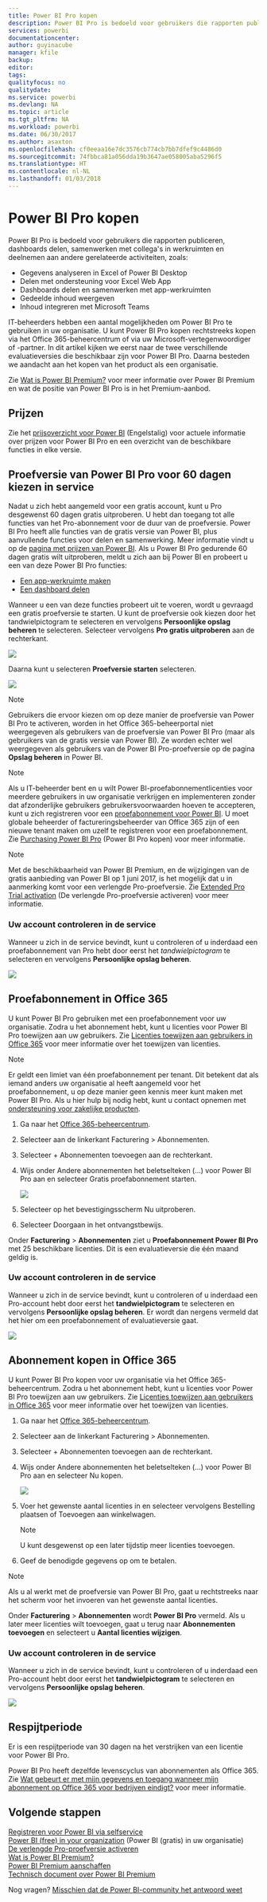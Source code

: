 ```yaml
---
title: Power BI Pro kopen
description: Power BI Pro is bedoeld voor gebruikers die rapporten publiceren, dashboards delen, samenwerken met collega's in werkruimten en deelnemen aan andere gerelateerde activiteiten.
services: powerbi
documentationcenter: 
author: guyinacube
manager: kfile
backup: 
editor: 
tags: 
qualityfocus: no
qualitydate: 
ms.service: powerbi
ms.devlang: NA
ms.topic: article
ms.tgt_pltfrm: NA
ms.workload: powerbi
ms.date: 06/30/2017
ms.author: asaxton
ms.openlocfilehash: cf0eeaa16e7dc3576cb774cb7bb7dfef9c4486d0
ms.sourcegitcommit: 74fbbca81a056dda19b3647ae058005aba5296f5
ms.translationtype: HT
ms.contentlocale: nl-NL
ms.lasthandoff: 01/03/2018
---
```

# <a name="purchasing-power-bi-pro"></a>Power BI Pro kopen
Power BI Pro is bedoeld voor gebruikers die rapporten publiceren, dashboards delen, samenwerken met collega's in werkruimten en deelnemen aan andere gerelateerde activiteiten, zoals:

* Gegevens analyseren in Excel of Power BI Desktop
* Delen met ondersteuning voor Excel Web App
* Dashboards delen en samenwerken met app-werkruimten
* Gedeelde inhoud weergeven
* Inhoud integreren met Microsoft Teams

IT-beheerders hebben een aantal mogelijkheden om Power BI Pro te gebruiken in uw organisatie. U kunt Power BI Pro kopen rechtstreeks kopen via het Office 365-beheercentrum of via uw Microsoft-vertegenwoordiger of -partner. In dit artikel kijken we eerst naar de twee verschillende evaluatieversies die beschikbaar zijn voor Power BI Pro. Daarna besteden we aandacht aan het kopen van het product als een organisatie.

Zie [Wat is Power BI Premium?](service-premium.md) voor meer informatie over Power BI Premium en wat de positie van Power BI Pro is in het Premium-aanbod.

## <a name="pricing"></a>Prijzen
Zie het [prijsoverzicht voor Power BI](https://powerbi.microsoft.com/pricing/) (Engelstalig) voor actuele informatie over prijzen voor Power BI Pro en een overzicht van de beschikbare functies in elke versie.

## <a name="in-service-power-bi-pro-60-day-trial-for-individuals"></a>Proefversie van Power BI Pro voor 60 dagen kiezen in service
Nadat u zich hebt aangemeld voor een gratis account, kunt u Pro desgewenst 60 dagen gratis uitproberen. U hebt dan toegang tot alle functies van het Pro-abonnement voor de duur van de proefversie. Power BI Pro heeft alle functies van de gratis versie van Power BI, plus aanvullende functies voor delen en samenwerking. Meer informatie vindt u op de [pagina met prijzen van Power BI](https://powerbi.microsoft.com/pricing). Als u Power BI Pro gedurende 60 dagen gratis wilt uitproberen, meldt u zich aan bij Power BI en probeert u een van deze Power BI Pro functies:

* [Een app-werkruimte maken](service-create-distribute-apps.md)
* [Een dashboard delen](service-share-dashboards.md)

Wanneer u een van deze functies probeert uit te voeren, wordt u gevraagd een gratis proefversie te starten. U kunt de proefversie ook kiezen door het tandwielpictogram te selecteren en vervolgens **Persoonlijke opslag beheren** te selecteren. Selecteer vervolgens **Pro gratis uitproberen** aan de rechterkant.

![](media/service-admin-purchasing-power-bi-pro/powerbi-pro-trial1.png)

Daarna kunt u selecteren **Proefversie starten** selecteren.

![](media/service-admin-purchasing-power-bi-pro/powerbi-pro-trial2.png)

> [!NOTE]
> Gebruikers die ervoor kiezen om op deze manier de proefversie van Power BI Pro te activeren, worden in het Office 365-beheerportal niet weergegeven als gebruikers van de proefversie van Power BI Pro (maar als gebruikers van de gratis versie van Power BI). Ze worden echter wel weergegeven als gebruikers van de Power BI Pro-proefversie op de pagina **Opslag beheren** in Power BI.

> [!NOTE]
> Als u IT-beheerder bent en u wilt Power BI-proefabonnementlicenties voor meerdere gebruikers in uw organisatie verkrijgen en implementeren zonder dat afzonderlijke gebruikers gebruikersvoorwaarden hoeven te accepteren, kunt u zich registreren voor een [proefabonnement voor Power BI](https://portal.office.com/Signup/MainSignup15.aspx?OfferId=d59682f3-3e3b-4686-9c00-7c7c1c736085&dl=POWER_BI_PRO). U moet globale beheerder of factureringsbeheerder van Office 365 zijn of een nieuwe tenant maken om uzelf te registreren voor een proefabonnement. Zie [Purchasing Power BI Pro](service-admin-purchasing-power-bi-pro.md) (Power BI Pro kopen) voor meer informatie.

> [!NOTE]
> Met de beschikbaarheid van Power BI Premium, en de wijzigingen van de gratis aanbieding van Power BI op 1 juni 2017, is het mogelijk dat u in aanmerking komt voor een verlengde Pro-proefversie. Zie [Extended Pro Trial activation](service-extended-pro-trial.md) (De verlengde Pro-proefversie activeren) voor meer informatie.

### <a name="what-this-looks-like-within-the-service"></a>Uw account controleren in de service
Wanneer u zich in de service bevindt, kunt u controleren of u inderdaad een proefabonnement van Pro hebt door eerst het *tandwielpictogram* te selecteren en vervolgens **Persoonlijke opslag beheren**.

![](media/service-admin-purchasing-power-bi-pro/powerbi-pro-trial3.png)

## <a name="subscription-trial-in-office-365"></a>Proefabonnement in Office 365
U kunt Power BI Pro gebruiken met een proefabonnement voor uw organisatie. Zodra u het abonnement hebt, kunt u licenties voor Power BI Pro toewijzen aan uw gebruikers. Zie [Licenties toewijzen aan gebruikers in Office 365](https://support.office.com/article/Assign-or-unassign-licenses-for-Office-365-for-business-997596b5-4173-4627-b915-36abac6786dc) voor meer informatie over het toewijzen van licenties.

> [!NOTE]
> Er geldt een limiet van één proefabonnement per tenant. Dit betekent dat als iemand anders uw organisatie al heeft aangemeld voor het proefabonnement, u op deze manier geen kennis meer kunt maken met Power BI Pro. Als u hier hulp bij nodig hebt, kunt u contact opnemen met [ondersteuning voor zakelijke producten](https://support.office.microsoft.com/article/Contact-Office-365-for-business-support-Admin-Help-32a17ca7-6fa0-4870-8a8d-e25ba4ccfd4b?CorrelationId=552bbf37-214f-4202-80cb-b94240dcd671&ui=en-US&rs=en-US&ad=US#BKMK_call_support).
> 

1. Ga naar het [Office 365-beheercentrum](https://portal.office.com/admin/default.aspx).
2. Selecteer aan de linkerkant Facturering > Abonnementen.
3. Selecteer + Abonnementen toevoegen aan de rechterkant.
4. Wijs onder Andere abonnementen het beletselteken (...) voor Power BI Pro aan en selecteer Gratis proefabonnement starten.
   
    ![](media/service-admin-purchasing-power-bi-pro/organization-pro-trial1.png)
5. Selecteer op het bevestigingsscherm Nu uitproberen.
6. Selecteer Doorgaan in het ontvangstbewijs.

Onder **Facturering** > **Abonnementen** ziet u **Proefabonnement Power BI Pro** met 25 beschikbare licenties. Dit is een evaluatieversie die één maand geldig is.

### <a name="what-this-looks-like-within-the-service"></a>Uw account controleren in de service
Wanneer u zich in de service bevindt, kunt u controleren of u inderdaad een Pro-account hebt door eerst het **tandwielpictogram** te selecteren en vervolgens **Persoonlijke opslag beheren**. Er wordt dan nergens vermeld dat het hier om een proefabonnement of evaluatieversie gaat.

![](media/service-admin-purchasing-power-bi-pro/powerbi-pro3.png)

## <a name="purchase-subscription-in-office-365"></a>Abonnement kopen in Office 365
U kunt Power BI Pro kopen voor uw organisatie via het Office 365-beheercentrum. Zodra u het abonnement hebt, kunt u licenties voor Power BI Pro toewijzen aan uw gebruikers. Zie [Licenties toewijzen aan gebruikers in Office 365](https://support.office.com/article/Assign-or-unassign-licenses-for-Office-365-for-business-997596b5-4173-4627-b915-36abac6786dc) voor meer informatie over het toewijzen van licenties.

1. Ga naar het [Office 365-beheercentrum](https://portal.office.com/admin/default.aspx).
2. Selecteer aan de linkerkant Facturering > Abonnementen.
3. Selecteer + Abonnementen toevoegen aan de rechterkant.
4. Wijs onder Andere abonnementen het beletselteken (...) voor Power BI Pro aan en selecteer Nu kopen.
   
    ![](media/service-admin-purchasing-power-bi-pro/organization-pro1.png)
5. Voer het gewenste aantal licenties in en selecteer vervolgens Bestelling plaatsen of Toevoegen aan winkelwagen.
   
   > [!NOTE]
   > U kunt desgewenst op een later tijdstip meer licenties toevoegen.
   > 
   > 
6. Geef de benodigde gegevens op om te betalen.

> [!NOTE]
> Als u al werkt met de proefversie van Power BI Pro, gaat u rechtstreeks naar het scherm voor het invoeren van het gewenste aantal licenties.
> 
> 

Onder **Facturering** > **Abonnementen** wordt **Power BI Pro** vermeld. Als u later meer licenties wilt toevoegen, gaat u terug naar **Abonnementen toevoegen** en selecteert u **Aantal licenties wijzigen**.

### <a name="what-this-looks-like-within-the-service"></a>Uw account controleren in de service
Wanneer u zich in de service bevindt, kunt u controleren of u inderdaad een Pro-account hebt door eerst het **tandwielpictogram** te selecteren en vervolgens **Persoonlijke opslag beheren**.

![](media/service-admin-purchasing-power-bi-pro/powerbi-pro3.png)

## <a name="grace-period"></a>Respijtperiode
Er is een respijtperiode van 30 dagen na het verstrijken van een licentie voor Power BI Pro. 

Power BI Pro heeft dezelfde levenscyclus van abonnementen als Office 365. Zie [Wat gebeurt er met mijn gegevens en toegang wanneer mijn abonnement op Office 365 voor bedrijven eindigt?](https://support.office.com/en-us/article/What-happens-to-my-data-and-access-when-my-Office-365-for-business-subscription-ends-4436582f-211a-45ec-b72e-33647f97d8a3) voor meer informatie.

## <a name="next-steps"></a>Volgende stappen
[Registreren voor Power BI via selfservice](service-self-service-signup-for-power-bi.md)  
[Power BI (free) in your organization](service-admin-service-free-in-your-organization.md) (Power BI (gratis) in uw organisatie)  
[De verlengde Pro-proefversie activeren](service-extended-pro-trial.md)  
[Wat is Power BI Premium?](service-premium.md)  
[Power BI Premium aanschaffen](service-admin-premium-purchase.md)  
[Technisch document over Power BI Premium](https://aka.ms/pbipremiumwhitepaper)  

Nog vragen? [Misschien dat de Power BI-community het antwoord weet](http://community.powerbi.com/)


